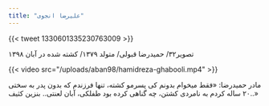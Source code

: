 ```yaml
---
title: "علیرضا انجوی"
---
```


{{< tweet 1330601335230763009 >}}

تصویر۳۲/ حمیدرضا قبولی/ متولد ۱۳۷۹/ کشته شده در آبان ۱۳۹۸

{{< video src="/uploads/aban98/hamidreza-ghabooli.mp4" >}}

مادر حمیدرضا: «فقط میخوام بدونم کی پسرمو کشته، تنها فرزندم که بدون پدر به سختی ۲۰ ساله کردم به نامردی کشتن، چه گناهی کرده بود طفلکی، آبان لعنتی.. بنزین کثیف..»
